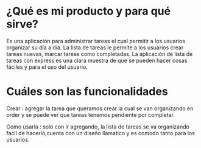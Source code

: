# ¿Qué es mi producto y para qué sirve?
 Es una aplicación para administrar tareas el cual  permitir a los usuarios organizar su día a día. La lista de tareas le permite a los usuarios crear tareas nuevas, marcar tareas como completadas.
 La aplicación de lista de tareas con express es una clara muestra de que se pueden hacer cosas fáciles y para el uso del usuario.

 # Cuáles son las funcionalidades
Crear : agregar la  tarea que queramos crear la  cual se van organizando en order y se puede ver que tareas  tenemos  pendiente por completar.

Como usarla : solo con ir agregando, la lista de tareas se va organizando facil de hacerlo,cuenta con un diseño llamatico y es comodo tanto para los usuarios.
 
